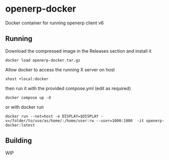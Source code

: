 # openerp-docker
Docker container for running openerp client v6 

## Running 

Download the compressed image in the Releases section and install it

`docker load openerp-docker.tar.gz`

Allow docker to access the running X server on host

`xhost +local:docker`

then run it with the provided compose.yml (edit as required)

`docker compose up -d`

or with docker run 

`docker run --net=host -e DISPLAY=$DISPLAY -v=/folder/to/use/as/home/:/home/user:rw --user=1000:1000  -it openerp-docker:latest `

## Building 

WIP
